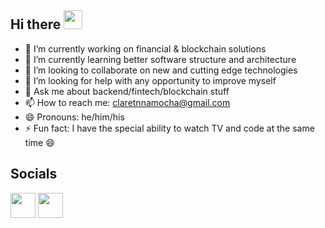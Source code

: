 ## Hi there <img src="https://raw.githubusercontent.com/MartinHeinz/MartinHeinz/master/wave.gif" width="30px">

<!--
**claretnnamocha/claretnnamocha** is a ✨ _special_ ✨ repository because its `README.md` (this file) appears on your GitHub profile.

Here are some ideas to get you started:
-->

- 🔭 I’m currently working on financial & blockchain solutions
- 🌱 I’m currently learning better software structure and architecture
- 👯 I’m looking to collaborate on new and cutting edge technologies
- 🤔 I’m looking for help with any opportunity to improve myself
- 💬 Ask me about backend/fintech/blockchain stuff
- 📫 How to reach me: claretnnamocha@gmail.com
- 😄 Pronouns: he/him/his
- ⚡ Fun fact: I have the special ability to watch TV and code at the same time 😄


## Socials
<a href="https://twitter.com/claretnnamocha"><img src="https://www.lter-europe.net/document-archive/image-gallery/albums/logos/TwitterLogo_55acee.png/image" width="40"></a> <a href="https://facebook.com/claretnnamocha"><img src="https://www.teahub.io/photos/full/11-115962_facebook-logo-png-transparent-background-facebook-png.png" width="40"></a>
